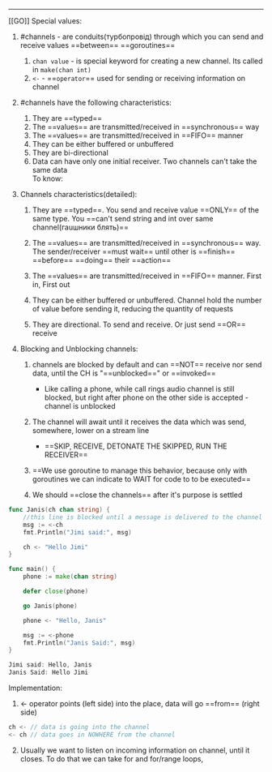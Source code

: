 ***
[[GO]]
Special values:
1. #channels - are conduits(турбопровід) through which you can send and receive values ==between== ==goroutines== 
	1. `chan value` - is special keyword for creating a new channel. Its called in `make(chan int)`
	2. `<-` - ==`operator`== used for sending or receiving information on channel 
2. #channels have the following characteristics:
	1. They are ==typed== 
	2. The ==values== are transmitted/received in ==synchronous== way
	3. The ==values== are transmitted/received in ==FIFO== manner
	4. They can be either buffered or unbuffered 
	5. They are bi-directional 
	6. Data can have only one initial receiver. Two channels can't take the same data  
To know:

1. Channels characteristics(detailed):
	1. They are ==typed==. You send and receive value ==ONLY== of the same type. You ==can't send string and int over same channel(гаuшники блять)== 
	
	2. The ==values== are transmitted/received in ==synchronous== way. The sender/receiver ==must wait== until other is ==finish== ==before== ==doing== their ==action==
	
	3. The ==values== are transmitted/received in ==FIFO== manner. First in, First out
	
	4. They can be either buffered or unbuffered. Channel hold the number of value before sending it, reducing the quantity of requests 
	
	5. They are directional. To send and receive. Or just send ==OR== receive 

2. Blocking and Unblocking channels:
	1. channels are blocked by default and can ==NOT== receive nor send data, until the CH is "==unblocked==" or ==invoked==
		- Like calling a phone, while call rings audio channel is still blocked, but right after phone on the other side is accepted - channel is unblocked 
	
	2. The channel will await until it receives the data which was send, somewhere, lower on a stream line
		-  ==SKIP, RECEIVE, DETONATE THE SKIPPED, RUN THE RECEIVER== 
	
	3. ==We use goroutine to manage this behavior, because only with goroutines we can indicate to WAIT for code to to be executed== 
	
	4. We should ==close the channels== after it's purpose is settled 
```go 
func Janis(ch chan string) {
	//this line is blocked until a message is delivered to the channel
	msg := <-ch
	fmt.Println("Jimi said:", msg)

	ch <- "Hello Jimi"
}

func main() {
	phone := make(chan string)

	defer close(phone)

	go Janis(phone)

	phone <- "Hello, Janis"

	msg := <-phone
	fmt.Println("Janis Said:", msg)
}

Jimi said: Hello, Janis
Janis Said: Hello Jimi
```

Implementation:
1. <- operator points (left side) into the place, data will go ==from== (right side) 
```go
ch <- // data is going into the channel 
<- ch // data goes in NOWHERE from the channel 
```
2. Usually we want to listen on incoming information on channel, until it closes. To do that we can take for and for/range loops, 